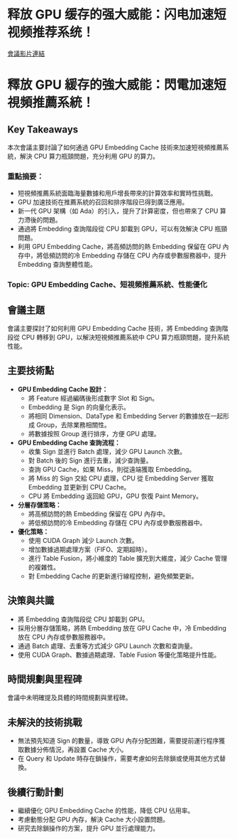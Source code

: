 # 释放 GPU 缓存的强大威能：闪电加速短视频推荐系统！
[會議影片連結](https://www.nvidia.com/gtc/session-catalog/?search=%E9%87%8A%E6%94%BE%20GPU%20%E7%BC%93%E5%AD%98%E7%9A%84%E5%BC%BA%E5%A4%A7%E5%A8%81%E8%83%BD%EF%BC%9A%E9%97%AA%E7%94%B5%E5%8A%A0%E9%80%9F%E7%9F%AD%E8%A7%86%E9%A2%91%E6%8E%A8%E8%8D%90%E7%B3%BB%E7%BB%9F%EF%BC%81&tab.catalogallsessionstab=16566177511100015Kus#/session/1727696079090001o2rO)
# 釋放 GPU 緩存的強大威能：閃電加速短視頻推薦系統！

## Key Takeaways
本次會議主要討論了如何通過 GPU Embedding Cache 技術來加速短視頻推薦系統，解決 CPU 算力瓶頸問題，充分利用 GPU 的算力。
### 重點摘要：
*   短視頻推薦系統面臨海量數據和用戶增長帶來的計算效率和實時性挑戰。
*   GPU 加速技術在推薦系統的召回和排序階段已得到廣泛應用。
*   新一代 GPU 架構（如 Ada）的引入，提升了計算密度，但也帶來了 CPU 算力滯後的問題。
*   通過將 Embedding 查詢階段從 CPU 卸載到 GPU，可以有效解決 CPU 瓶頸問題。
*   利用 GPU Embedding Cache，將高頻訪問的熱 Embedding 保留在 GPU 內存中，將低頻訪問的冷 Embedding 存儲在 CPU 內存或參數服務器中，提升 Embedding 查詢整體性能。
### Topic: GPU Embedding Cache、短視頻推薦系統、性能優化

## 會議主題
會議主要探討了如何利用 GPU Embedding Cache 技術，將 Embedding 查詢階段從 CPU 轉移到 GPU，以解決短視頻推薦系統中 CPU 算力瓶頸問題，提升系統性能。

## 主要技術點
*   **GPU Embedding Cache 設計：**
    *   將 Feature 經過編碼後形成數字 Slot 和 Sign。
    *   Embedding 是 Sign 的向量化表示。
    *   將相同 Dimension、DataType 和 Embedding Server 的數據放在一起形成 Group，去除業務相關性。
    *   將數據按照 Group 進行排序，方便 GPU 處理。
*   **GPU Embedding Cache 查詢流程：**
    *   收集 Sign 並進行 Batch 處理，減少 GPU Launch 次數。
    *   對 Batch 後的 Sign 進行去重，減少查詢量。
    *   查詢 GPU Cache，如果 Miss，則從遠端獲取 Embedding。
    *   將 Miss 的 Sign 交給 CPU 處理，CPU 從 Embedding Server 獲取 Embedding 並更新到 CPU Cache。
    *   CPU 將 Embedding 返回給 GPU，GPU 恢復 Paint Memory。
*   **分層存儲策略：**
    *   將高頻訪問的熱 Embedding 保留在 GPU 內存中。
    *   將低頻訪問的冷 Embedding 存儲在 CPU 內存或參數服務器中。
*   **優化策略：**
    *   使用 CUDA Graph 減少 Launch 次數。
    *   增加數據過期處理方案（FIFO、定期超時）。
    *   進行 Table Fusion，將小維度的 Table 擴充到大維度，減少 Cache 管理的複雜性。
    *   對 Embedding Cache 的更新進行線程控制，避免頻繁更新。

## 決策與共識
*   將 Embedding 查詢階段從 CPU 卸載到 GPU。
*   採用分層存儲策略，將熱 Embedding 放在 GPU Cache 中，冷 Embedding 放在 CPU 內存或參數服務器中。
*   通過 Batch 處理、去重等方式減少 GPU Launch 次數和查詢量。
*   使用 CUDA Graph、數據過期處理、Table Fusion 等優化策略提升性能。

## 時間規劃與里程碑
會議中未明確提及具體的時間規劃與里程碑。

## 未解決的技術挑戰
*   無法預先知道 Sign 的數量，導致 GPU 內存分配困難，需要提前運行程序獲取數據分佈情況，再設置 Cache 大小。
*   在 Query 和 Update 時存在鎖操作，需要考慮如何去除鎖或使用其他方式替換。

## 後續行動計劃
*   繼續優化 GPU Embedding Cache 的性能，降低 CPU 佔用率。
*   考慮動態分配 GPU 內存，解決 Cache 大小設置問題。
*   研究去除鎖操作的方案，提升 GPU 並行處理能力。
